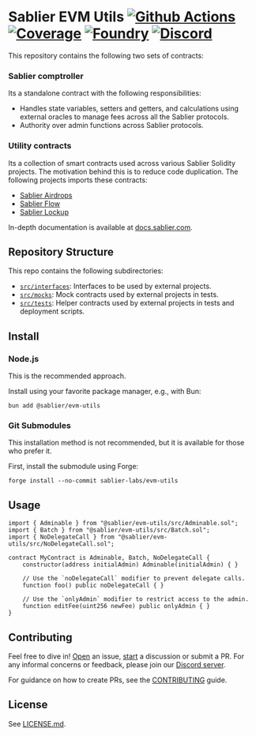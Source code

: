 # Sablier EVM Utils [![Github Actions][gha-badge]][gha] [![Coverage][codecov-badge]][codecov] [![Foundry][foundry-badge]][foundry] [![Discord][discord-badge]][discord]

[gha]: https://github.com/sablier-labs/evm-utils/actions
[gha-badge]: https://github.com/sablier-labs/evm-utils/actions/workflows/ci.yml/badge.svg
[codecov]: https://codecov.io/gh/sablier-labs/evm-utils
[codecov-badge]: https://codecov.io/gh/sablier-labs/evm-utils/graph/badge.svg?token=iWxbU4RAsi
[discord]: https://discord.gg/bSwRCwWRsT
[discord-badge]: https://img.shields.io/discord/659709894315868191
[foundry]: https://getfoundry.sh
[foundry-badge]: https://img.shields.io/badge/Built%20with-Foundry-FFDB1C.svg

This repository contains the following two sets of contracts:

### Sablier comptroller

Its a standalone contract with the following responsibilities:

- Handles state variables, setters and getters, and calculations using external oracles to manage fees across all the
  Sablier protocols.
- Authority over admin functions across Sablier protocols.

### Utility contracts

Its a collection of smart contracts used across various Sablier Solidity projects. The motivation behind this is to
reduce code duplication. The following projects imports these contracts:

- [Sablier Airdrops](https://github.com/sablier-labs/airdrops/)
- [Sablier Flow](https://github.com/sablier-labs/flow/)
- [Sablier Lockup](https://github.com/sablier-labs/lockup/)

In-depth documentation is available at [docs.sablier.com](https://docs.sablier.com).

## Repository Structure

This repo contains the following subdirectories:

- [`src/interfaces`](./src/interfaces/): Interfaces to be used by external projects.
- [`src/mocks`](./src/mocks/): Mock contracts used by external projects in tests.
- [`src/tests`](./src/tests/): Helper contracts used by external projects in tests and deployment scripts.

## Install

### Node.js

This is the recommended approach.

Install using your favorite package manager, e.g., with Bun:

```shell
bun add @sablier/evm-utils
```

### Git Submodules

This installation method is not recommended, but it is available for those who prefer it.

First, install the submodule using Forge:

```shell
forge install --no-commit sablier-labs/evm-utils
```

## Usage

```solidity
import { Adminable } from "@sablier/evm-utils/src/Adminable.sol";
import { Batch } from "@sablier/evm-utils/src/Batch.sol";
import { NoDelegateCall } from "@sablier/evm-utils/src/NoDelegateCall.sol";

contract MyContract is Adminable, Batch, NoDelegateCall {
    constructor(address initialAdmin) Adminable(initialAdmin) { }

    // Use the `noDelegateCall` modifier to prevent delegate calls.
    function foo() public noDelegateCall { }

    // Use the `onlyAdmin` modifier to restrict access to the admin.
    function editFee(uint256 newFee) public onlyAdmin { }
}
```

## Contributing

Feel free to dive in! [Open](https://github.com/sablier-labs/evm-utils/issues/new) an issue,
[start](https://github.com/sablier-labs/evm-utils/discussions/new) a discussion or submit a PR. For any informal
concerns or feedback, please join our [Discord server](https://discord.gg/bSwRCwWRsT).

For guidance on how to create PRs, see the [CONTRIBUTING](./CONTRIBUTING.md) guide.

## License

See [LICENSE.md](./LICENSE.md).
